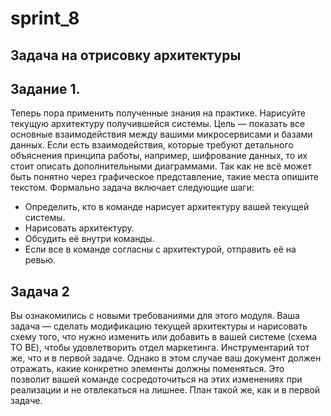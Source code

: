 # sprint_8

## Задача на отрисовку архитектуры

## Задание 1.

Теперь пора применить полученные знания на практике. Нарисуйте текущую архитектуру получившейся системы. Цель — показать все основные взаимодействия между вашими микросервисами и базами данных. Если есть взаимодействия, которые требуют детального объяснения принципа работы, например, шифрование данных, то их стоит описать дополнительными диаграммами. Так как не всё может быть понятно через графическое представление, такие места опишите текстом.
Формально задача включает следующие шаги:
 - Определить, кто в команде нарисует архитектуру вашей текущей системы.
 - Нарисовать архитектуру.
 - Обсудить её внутри команды.
 - Если все в команде согласны с архитектурой, отправить её на ревью.

## Задача 2

Вы ознакомились с новыми требованиями для этого модуля. Ваша задача — сделать модификацию текущей архитектуры и нарисовать схему того, что нужно изменить или добавить в вашей системе (схема TO BE), чтобы удовлетворить отдел маркетинга. Инструментарий тот же, что и в первой задаче. Однако в этом случае ваш документ должен отражать, какие конкретно элементы должны поменяться. Это позволит вашей команде сосредоточиться на этих изменениях при реализации и не отвлекаться на лишнее.
План такой же, как и в первой задаче.